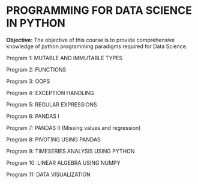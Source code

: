 # PROGRAMMING FOR DATA SCIENCE IN PYTHON

**Objective:** 
   The objective of this course is to provide comprehensive knowledge of python programming paradigms required for Data Science.

Program 1: MUTABLE AND IMMUTABLE TYPES

Program 2: FUNCTIONS

Program 3: OOPS

Program 4: EXCEPTION HANDLING

Program 5: REGULAR EXPRESSIONS

Program 6: PANDAS I

Program 7: PANDAS II (Missing values and regression)

Program 8: PIVOTING USING PANDAS

Program 9: TIMESERIES ANALYSIS USING PYTHON

Program 10: LINEAR ALGEBRA USING NUMPY

Program 11: DATA VISUALIZATION

